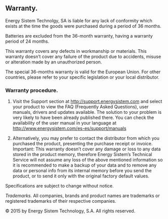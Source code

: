 ## Warranty.

Energy Sistem Technolgy, SA is liable for any lack of conformity which exists at the time the goods were purchased during a period of 36 months.

Batteries are excluded from the 36-month warranty, having a warranty period of 24 months.

This warranty covers any defects in workmanship or materials. This warranty doesn’t cover any failure of the product due to accidents, misuse or alteration made by an unauthorized person.

The special 36-months warranty is valid for the European Union. For other countries, please refer to your specific legislation or your local distributor.

### Warranty procedure.

1. Visit the Support section at http://support.energysistem.com and select your product to view the FAQ (Frequently Asked Questions), user manuals,
drivers and updates available. The solution to your problem is very likely to have been already published there.
You can check the availability of the user manual in your language at http://www.energysistem.com/es-es/support/manuals

2. Alternatively, you may prefer to contact the distributor from which you purchased the product, presenting the purchase receipt or invoice.
Important: This warranty doesn’t cover any damage or loss to any data stored in the product memory, therefore Energy Sistem’s Technical Service will not assume any loss of the above mentioned information so it is recommended to make a backup of your data and to remove any data or personal
info from its internal memory before you send the product, or to send it only with the original factory default values.

Specifications are subject to change without notice.

*Trademarks.* All companies, brands and product names are trademarks or registered trademarks of their respective companies.

© 2015 by Energy Sistem Technology, S.A. All rights reserved.
